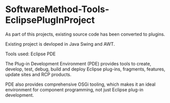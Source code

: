 # SoftwareMethod-Tools-EclipsePlugInProject
As part of this projects, existing source code has been converted to plugins. 

Existing project is devloped in Java Swing and AWT.

Tools used: Eclipse PDE


The Plug-in Development Environment (PDE) provides tools to create, develop, test, debug, build and deploy Eclipse plug-ins, fragments, features, update sites and RCP products.

PDE also provides comprehensive OSGi tooling, which makes it an ideal environment for component programming, not just Eclipse plug-in development.
